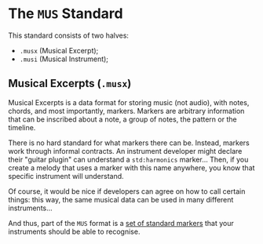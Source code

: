 # The `MUS` Standard

This standard consists of two halves:
- `.musx` (Musical Excerpt);
- `.musi` (Musical Instrument);

## Musical Excerpts (`.musx`)

Musical Excerpts is a data format for storing music (not audio), with notes, chords, and most importantly, markers.
Markers are arbitrary information that can be inscribed about a note, a group of notes, the pattern or the timeline.

There is no hard standard for what markers there can be. Instead, markers work through informal contracts.
An instrument developer might declare their "guitar plugin" can understand a `std:harmonics` marker...
Then, if you create a melody that uses a marker with this name anywhere, you know that specific instrument will understand.

Of course, it would be nice if developers can agree on how to call certain things: this way, the same musical data
can be used in many different instruments...

And thus, part of the `MUS` format is a [set of standard markers](./standard-markers) that your instruments should be able to recognise.


